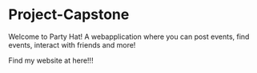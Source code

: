 # Project-Capstone


Welcome to Party Hat! A webapplication where you can post events, find events, interact with friends and more!

Find my website at here!!!